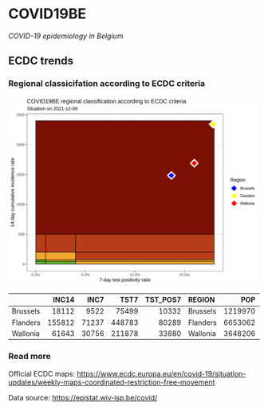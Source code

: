 
# COVID19BE

*COVID-19 epidemiology in Belgium*

## ECDC trends

### Regional classicifation according to ECDC criteria

![](COVID9BE-ecdc-trend.png)

|          |  INC14 |  INC7 |   TST7 | TST\_POS7 | REGION   |     POP | INC14\_RT |       PR7 |          GR |
| :------- | -----: | ----: | -----: | --------: | :------- | ------: | --------: | --------: | ----------: |
| Brussels |  18112 |  9522 |  75499 |     10332 | Brussels | 1219970 |  1484.627 | 0.1368495 |   0.1084983 |
| Flanders | 155812 | 71237 | 448783 |     80289 | Flanders | 6653062 |  2341.959 | 0.1789038 | \-0.1577062 |
| Wallonia |  61643 | 30756 | 211878 |     33880 | Wallonia | 3648206 |  1689.680 | 0.1599033 | \-0.0042413 |

### Read more

Official ECDC maps:
<https://www.ecdc.europa.eu/en/covid-19/situation-updates/weekly-maps-coordinated-restriction-free-movement>

Data source: <https://epistat.wiv-isp.be/covid/>
